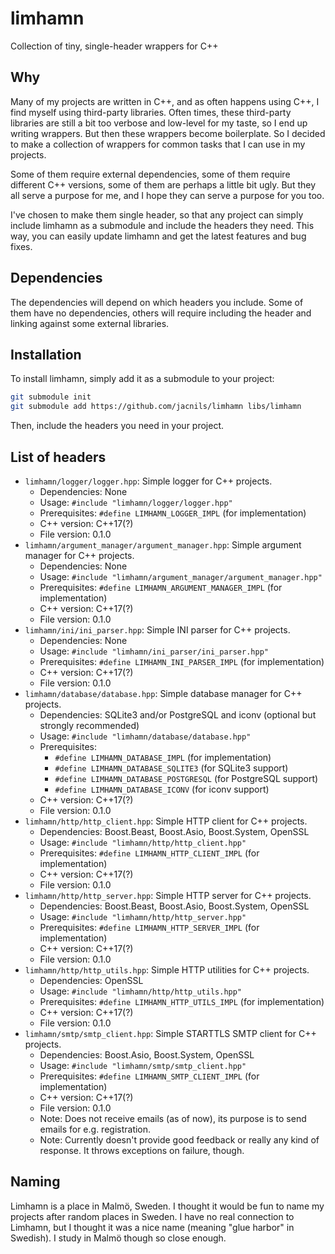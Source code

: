 # limhamn

Collection of tiny, single-header wrappers for C++

## Why

Many of my projects are written in C++, and as often happens using C++,
I find myself using third-party libraries. Often times, these third-party libraries
are still a bit too verbose and low-level for my taste, so I end up writing wrappers.
But then these wrappers become boilerplate. So I decided to make a collection of
wrappers for common tasks that I can use in my projects.

Some of them require external dependencies, some of them require different C++ versions,
some of them are perhaps a little bit ugly. But they all serve a purpose for me, and I
hope they can serve a purpose for you too.

I've chosen to make them single header, so that any project can simply include
limhamn as a submodule and include the headers they need. This way, you can
easily update limhamn and get the latest features and bug fixes.

## Dependencies

The dependencies will depend on which headers you include. Some of them have no
dependencies, others will require including the header and linking against
some external libraries.

## Installation

To install limhamn, simply add it as a submodule to your project:

```sh
git submodule init
git submodule add https://github.com/jacnils/limhamn libs/limhamn
```

Then, include the headers you need in your project. 

## List of headers

- `limhamn/logger/logger.hpp`: Simple logger for C++ projects.
  - Dependencies: None
  - Usage: `#include "limhamn/logger/logger.hpp"`
  - Prerequisites: `#define LIMHAMN_LOGGER_IMPL` (for implementation)
  - C++ version: C++17(?)
  - File version: 0.1.0
- `limhamn/argument_manager/argument_manager.hpp`: Simple argument manager for C++ projects.
  - Dependencies: None
  - Usage: `#include "limhamn/argument_manager/argument_manager.hpp"`
  - Prerequisites: `#define LIMHAMN_ARGUMENT_MANAGER_IMPL` (for implementation)
  - C++ version: C++17(?)
  - File version: 0.1.0
- `limhamn/ini/ini_parser.hpp`: Simple INI parser for C++ projects.
  - Dependencies: None
  - Usage: `#include "limhamn/ini_parser/ini_parser.hpp"`
  - Prerequisites: `#define LIMHAMN_INI_PARSER_IMPL` (for implementation)
  - C++ version: C++17(?)
  - File version: 0.1.0
- `limhamn/database/database.hpp`: Simple database manager for C++ projects.
  - Dependencies: SQLite3 and/or PostgreSQL and iconv (optional but strongly recommended)
  - Usage: `#include "limhamn/database/database.hpp"`
  - Prerequisites: 
    - `#define LIMHAMN_DATABASE_IMPL` (for implementation)
    - `#define LIMHAMN_DATABASE_SQLITE3` (for SQLite3 support)
    - `#define LIMHAMN_DATABASE_POSTGRESQL` (for PostgreSQL support)
    - `#define LIMHAMN_DATABASE_ICONV` (for iconv support)
  - C++ version: C++17(?)
  - File version: 0.1.0
- `limhamn/http/http_client.hpp`: Simple HTTP client for C++ projects.
  - Dependencies: Boost.Beast, Boost.Asio, Boost.System, OpenSSL 
  - Usage: `#include "limhamn/http/http_client.hpp"`
  - Prerequisites: `#define LIMHAMN_HTTP_CLIENT_IMPL` (for implementation)
  - C++ version: C++17(?)
  - File version: 0.1.0
- `limhamn/http/http_server.hpp`: Simple HTTP server for C++ projects.
  - Dependencies: Boost.Beast, Boost.Asio, Boost.System, OpenSSL 
  - Usage: `#include "limhamn/http/http_server.hpp"`
  - Prerequisites: `#define LIMHAMN_HTTP_SERVER_IMPL` (for implementation)
  - C++ version: C++17(?)
  - File version: 0.1.0
- `limhamn/http/http_utils.hpp`: Simple HTTP utilities for C++ projects.
  - Dependencies: OpenSSL
  - Usage: `#include "limhamn/http/http_utils.hpp"`
  - Prerequisites: `#define LIMHAMN_HTTP_UTILS_IMPL` (for implementation)
  - C++ version: C++17(?)
  - File version: 0.1.0
- `limhamn/smtp/smtp_client.hpp`: Simple STARTTLS SMTP client for C++ projects.
  - Dependencies: Boost.Asio, Boost.System, OpenSSL 
  - Usage: `#include "limhamn/smtp/smtp_client.hpp"`
  - Prerequisites: `#define LIMHAMN_SMTP_CLIENT_IMPL` (for implementation)
  - C++ version: C++17(?)
  - File version: 0.1.0
  - Note: Does not receive emails (as of now), its purpose is to send emails for e.g. registration.
  - Note: Currently doesn't provide good feedback or really any kind of response. It throws exceptions on failure, though.

## Naming

Limhamn is a place in Malmö, Sweden. I thought it would be fun to name my projects after
random places in Sweden. I have no real connection to Limhamn, but I thought it was a nice
name (meaning "glue harbor" in Swedish). I study in Malmö though so close enough.
